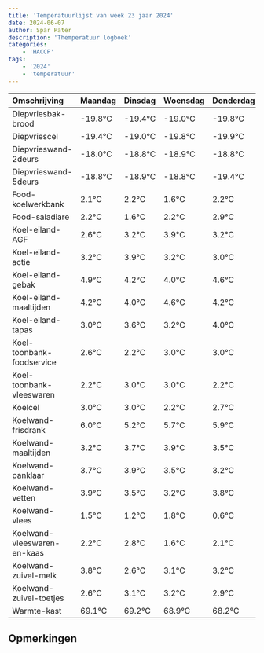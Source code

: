 ```yaml
---
title: 'Temperatuurlijst van week 23 jaar 2024'
date: 2024-06-07
author: Spar Pater
description: 'Themperatuur logboek'
categories:
    - 'HACCP'
tags:
    - '2024'
    - 'temperatuur'
---
```

|Omschrijving|Maandag|Dinsdag|Woensdag|Donderdag|Vrijdag|Zaterdag|Zondag|
|:---|:---|:---|:---|:---|:---|:---|:---|
|Diepvriesbak-brood|-19.8°C|-19.4°C|-19.0°C|-19.8°C|-19.9°C| | |
|Diepvriescel|-19.4°C|-19.0°C|-19.8°C|-19.9°C|-19.8°C| | |
|Diepvrieswand-2deurs|-18.0°C|-18.8°C|-18.9°C|-18.8°C|-19.4°C| | |
|Diepvrieswand-5deurs|-18.8°C|-18.9°C|-18.8°C|-19.4°C|-18.8°C| | |
|Food-koelwerkbank|2.1°C|2.2°C|1.6°C|2.2°C|2.9°C| | |
|Food-saladiare|2.2°C|1.6°C|2.2°C|2.9°C|2.2°C| | |
|Koel-eiland-AGF|2.6°C|3.2°C|3.9°C|3.2°C|3.0°C| | |
|Koel-eiland-actie|3.2°C|3.9°C|3.2°C|3.0°C|3.6°C| | |
|Koel-eiland-gebak|4.9°C|4.2°C|4.0°C|4.6°C|4.2°C| | |
|Koel-eiland-maaltijden|4.2°C|4.0°C|4.6°C|4.2°C|5.0°C| | |
|Koel-eiland-tapas|3.0°C|3.6°C|3.2°C|4.0°C|4.0°C| | |
|Koel-toonbank-foodservice|2.6°C|2.2°C|3.0°C|3.0°C|2.2°C| | |
|Koel-toonbank-vleeswaren|2.2°C|3.0°C|3.0°C|2.2°C|2.7°C| | |
|Koelcel|3.0°C|3.0°C|2.2°C|2.7°C|2.9°C| | |
|Koelwand-frisdrank|6.0°C|5.2°C|5.7°C|5.9°C|5.5°C| | |
|Koelwand-maaltijden|3.2°C|3.7°C|3.9°C|3.5°C|3.2°C| | |
|Koelwand-panklaar|3.7°C|3.9°C|3.5°C|3.2°C|3.8°C| | |
|Koelwand-vetten|3.9°C|3.5°C|3.2°C|3.8°C|2.6°C| | |
|Koelwand-vlees|1.5°C|1.2°C|1.8°C|0.6°C|1.1°C| | |
|Koelwand-vleeswaren-en-kaas|2.2°C|2.8°C|1.6°C|2.1°C|2.2°C| | |
|Koelwand-zuivel-melk|3.8°C|2.6°C|3.1°C|3.2°C|2.9°C| | |
|Koelwand-zuivel-toetjes|2.6°C|3.1°C|3.2°C|2.9°C|2.2°C| | |
|Warmte-kast|69.1°C|69.2°C|68.9°C|68.2°C|69.2°C| | |

## Opmerkingen


